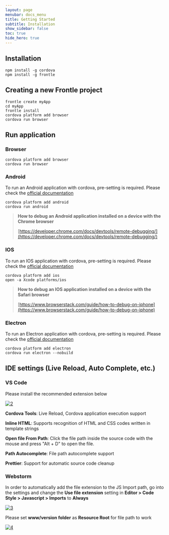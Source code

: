 ```yaml
---
layout: page
menubar: docs_menu
title: Getting Started
subtitle: Installation
show_sidebar: false
toc: true
hide_hero: true
---
```


## Installation

```shell
npm install -g cordova
npm install -g frontle
```

## Creating a new Frontle project

```shell
frontle create myApp
cd myApp
frontle install
cordova platform add browser
cordova run browser
```

## Run application

### Browser

```shell
cordova platform add browser
cordova run browser
```

### Android

To run an Android application with cordova, pre-setting is required. Please check the [official documentation](https://cordova.apache.org/docs/en/latest/guide/platforms/android/index.html)

```shell
cordova platform add android
cordova run android
```

> **How to debug an Android application installed on a device with the Chrome browser**
>
> [https://developer.chrome.com/docs/devtools/remote-debugging/](https://developer.chrome.com/docs/devtools/remote-debugging/)

### IOS

To run an IOS application with cordova, pre-setting is required. Please check the [official documentation](https://cordova.apache.org/docs/en/latest/guide/platforms/ios/index.html)

```shell
cordova platform add ios
open -a Xcode platforms/ios
```

> **How to debug an IOS application installed on a device with the Safari browser**
>
> [https://www.browserstack.com/guide/how-to-debug-on-iphone](https://www.browserstack.com/guide/how-to-debug-on-iphone)

### Electron

To run an Electron application with cordova, pre-setting is required. Please check the [official documentation](https://cordova.apache.org/docs/en/latest/guide/platforms/electron/index.html)

```shell
cordova platform add electron
cordova run electron --nobuild
```

## IDE settings (Live Reload, Auto Complete, etc.)

### VS Code

Please install the recommended extension below

[![2](https://user-images.githubusercontent.com/49587288/201522261-1dda22f6-5243-4628-8028-603ebf138704.PNG)](https://user-images.githubusercontent.com/49587288/201522261-1dda22f6-5243-4628-8028-603ebf138704.PNG)

**Cordova Tools**: Live Reload, Cordova application execution support

**Inline HTML**: Supports recognition of HTML and CSS codes written in template strings

**Open file From Path**: Click the file path inside the source code with the mouse and press "Alt + D" to open the file.

**Path Autocomplete**: File path autocomplete support

**Prettier**: Support for automatic source code cleanup

### Webstorm

In order to automatically add the file extension to the JS Import path, go into the settings and change the **Use file extension** setting in **Editor > Code Style > Javascript > Imports** to **Always**

[![3](https://user-images.githubusercontent.com/49587288/201522864-6b32bb27-3715-4473-8c64-37da5931ed6e.PNG)](https://user-images.githubusercontent.com/49587288/201522864-6b32bb27-3715-4473-8c64-37da5931ed6e.PNG)

Please set **www/version folder** as **Resource Root** for file path to work

[![4](https://user-images.githubusercontent.com/49587288/201523251-1d36b788-86c9-4282-a0fb-7d191e3a47e0.PNG)](https://user-images.githubusercontent.com/49587288/201523251-1d36b788-86c9-4282-a0fb-7d191e3a47e0.PNG)
